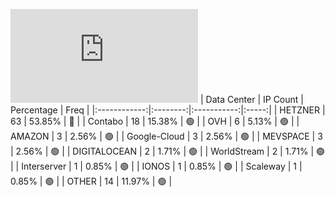 ![Diagramm](https://github.com/obajay/StateSync-snapshots/blob/main/Projects/Dymension/1/README.md)
| Data Center | IP Count | Percentage | Freq |
|:------------:|:--------:|:-----------:|:-----:|
| HETZNER | 63 | 53.85% | 🔴 |
| Contabo | 18 | 15.38% | 🟢 |
| OVH | 6 | 5.13% | 🟢 |
| AMAZON | 3 | 2.56% | 🟢 |
| Google-Cloud | 3 | 2.56% | 🟢 |
| MEVSPACE | 3 | 2.56% | 🟢 |
| DIGITALOCEAN | 2 | 1.71% | 🟢 |
| WorldStream | 2 | 1.71% | 🟢 |
| Interserver | 1 | 0.85% | 🟢 |
| IONOS | 1 | 0.85% | 🟢 |
| Scaleway | 1 | 0.85% | 🟢 |
| OTHER | 14 | 11.97% | 🟢 |